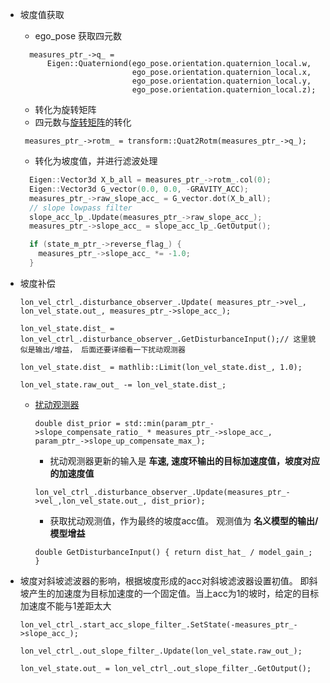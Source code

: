 - 坡度值获取
  - ego_pose 获取四元数 
  ```
    measures_ptr_->q_ =
        Eigen::Quaterniond(ego_pose.orientation.quaternion_local.w,
                           ego_pose.orientation.quaternion_local.x,
                           ego_pose.orientation.quaternion_local.y,
                           ego_pose.orientation.quaternion_local.z);
  ```                         
  - 转化为旋转矩阵
  - 四元数与[旋转矩阵](https://blog.csdn.net/weixin_45632220/article/details/117735223?ops_request_misc=%257B%2522request%255Fid%2522%253A%2522166313461416800180613261%2522%252C%2522scm%2522%253A%252220140713.130102334..%2522%257D&request_id=166313461416800180613261&biz_id=0&utm_medium=distribute.pc_search_result.none-task-blog-2~all~top_positive~default-1-117735223-null-null.142^v47^body_digest,201^v3^control_1&utm_term=%E6%97%8B%E8%BD%AC%E7%9F%A9%E9%98%B5&spm=1018.2226.3001.4187)的转化
  ```
   measures_ptr_->rotm_ = transform::Quat2Rotm(measures_ptr_->q_);
  ```
  - 转化为坡度值，并进行滤波处理
  ```c
    Eigen::Vector3d X_b_all = measures_ptr_->rotm_.col(0);
    Eigen::Vector3d G_vector(0.0, 0.0, -GRAVITY_ACC);
    measures_ptr_->raw_slope_acc_ = G_vector.dot(X_b_all);
    // slope lowpass filter
    slope_acc_lp_.Update(measures_ptr_->raw_slope_acc_);
    measures_ptr_->slope_acc_ = slope_acc_lp_.GetOutput();

    if (state_m_ptr_->reverse_flag_) {
      measures_ptr_->slope_acc_ *= -1.0;
    }
  ```
- 坡度补偿
  ```
  lon_vel_ctrl_.disturbance_observer_.Update( measures_ptr_->vel_, lon_vel_state.out_, measures_ptr_->slope_acc_);

  lon_vel_state.dist_ = lon_vel_ctrl_.disturbance_observer_.GetDisturbanceInput();// 这里貌似是输出/增益， 后面还要详细看一下扰动观测器

  lon_vel_state.dist_ = mathlib::Limit(lon_vel_state.dist_, 1.0);

  lon_vel_state.raw_out_ -= lon_vel_state.dist_;
  ```
  - [扰动观测器](https://zhuanlan.zhihu.com/p/504256899)
    ```
    double dist_prior = std::min(param_ptr_->slope_compensate_ratio_ * measures_ptr_->slope_acc_, param_ptr_->slope_up_compensate_max_);
    ```
    - 扰动观测器更新的输入是 **车速, 速度环输出的目标加速度值，坡度对应的加速度值**
    ```
    lon_vel_ctrl_.disturbance_observer_.Update(measures_ptr_->vel_,lon_vel_state.out_, dist_prior);
    ```
    - 获取扰动观测值，作为最终的坡度acc值。 观测值为 **名义模型的输出/模型增益**
    ```
    double GetDisturbanceInput() { return dist_hat_ / model_gain_; }
    ```


- 坡度对斜坡滤波器的影响，根据坡度形成的acc对斜坡滤波器设置初值。 即斜坡产生的加速度为目标加速度的一个固定值。当上acc为1的坡时，给定的目标加速度不能与1差距太大
  ```
  lon_vel_ctrl_.start_acc_slope_filter_.SetState(-measures_ptr_->slope_acc_);

  lon_vel_ctrl_.out_slope_filter_.Update(lon_vel_state.raw_out_);

  lon_vel_state.out_ = lon_vel_ctrl_.out_slope_filter_.GetOutput();
  ```

